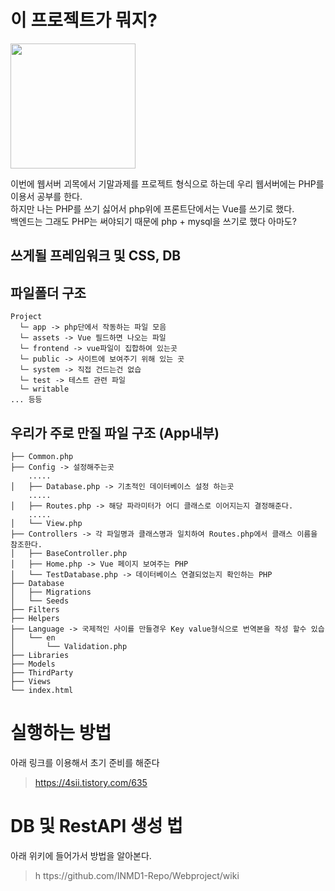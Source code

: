 # 이 프로젝트가 뭐지?
<img src="https://github.com/user-attachments/assets/e8a88537-7efc-42e2-9856-b7f6a3b3b6ef" style="width: 200px; height: 200px">

이번에 웹서버 괴목에서 기말과제를 프로젝트 형식으로 하는데 우리 웹서버에는 PHP를 이용서 공부를 한다.<br/>
하지만 나는 PHP를 쓰기 싫어서 php위에 프론트단에서는 Vue를 쓰기로 했다.<br/>
백엔드는 그래도 PHP는 써야되기 때문에 php + mysql을 쓰기로 했다 아마도?

## 쓰게될 프레임워크 및 CSS, DB


## 파일폴더 구조
```
Project
  └─ app -> php단에서 작동하는 파일 모음
  └─ assets -> Vue 필드하면 나오는 파일
  └─ frontend -> vue파일이 집합하여 있는곳
  └─ public -> 사이트에 보여주기 위해 있는 곳
  └─ system -> 직접 건드는건 없습
  └─ test -> 테스트 관련 파일 
  └─ writable
... 등등
```

## 우리가 주로 만질 파일 구조 (App내부)

```
├── Common.php
├── Config -> 설정해주는곳
    .....
│   ├── Database.php -> 기초적인 데이터베이스 설정 하는곳
    .....
│   ├── Routes.php -> 해당 파라미터가 어디 클래스로 이어지는지 결정해준다.
    .....
│   └── View.php
├── Controllers -> 각 파일명과 클래스명과 일치하여 Routes.php에서 클래스 이름을 참조한다.
│   ├── BaseController.php 
│   ├── Home.php -> Vue 페이지 보여주는 PHP
│   └── TestDatabase.php -> 데이터베이스 연결되었는지 확인하는 PHP
├── Database
│   ├── Migrations
│   └── Seeds
├── Filters
├── Helpers
├── Language -> 국제적인 사이를 만들경우 Key value형식으로 번역본을 작성 할수 있습
│   └── en
│       └── Validation.php
├── Libraries
├── Models
├── ThirdParty
├── Views 
└── index.html
```
# 실행하는 방법

아래 링크를 이용해서 초기 준비를 해준다
> https://4sii.tistory.com/635

# DB 및 RestAPI 생성 법
아래 위키에 들어가서 방법을 알아본다.
>h ttps://github.com/INMD1-Repo/Webproject/wiki
